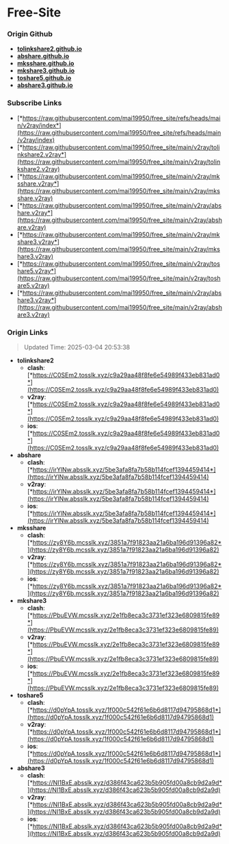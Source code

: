 # Free-Site

### Origin Github

- [**tolinkshare2.github.io**](https://github.com/tolinkshare2/tolinkshare2.github.io)
- [**abshare.github.io**](https://github.com/abshare/abshare.github.io)
- [**mksshare.github.io**](https://github.com/mksshare/mksshare.github.io)
- [**mkshare3.github.io**](https://github.com/mkshare3/mkshare3.github.io)
- [**toshare5.github.io**](https://github.com/toshare5/toshare5.github.io)
- [**abshare3.github.io**](https://github.com/abshare3/abshare3.github.io)

### Subscribe Links

- [*https://raw.githubusercontent.com/mai19950/free_site/refs/heads/main/v2ray/index*](https://raw.githubusercontent.com/mai19950/free_site/refs/heads/main/v2ray/index)
- [*https://raw.githubusercontent.com/mai19950/free_site/main/v2ray/tolinkshare2.v2ray*](https://raw.githubusercontent.com/mai19950/free_site/main/v2ray/tolinkshare2.v2ray)
- [*https://raw.githubusercontent.com/mai19950/free_site/main/v2ray/mksshare.v2ray*](https://raw.githubusercontent.com/mai19950/free_site/main/v2ray/mksshare.v2ray)
- [*https://raw.githubusercontent.com/mai19950/free_site/main/v2ray/abshare.v2ray*](https://raw.githubusercontent.com/mai19950/free_site/main/v2ray/abshare.v2ray)
- [*https://raw.githubusercontent.com/mai19950/free_site/main/v2ray/mkshare3.v2ray*](https://raw.githubusercontent.com/mai19950/free_site/main/v2ray/mkshare3.v2ray)
- [*https://raw.githubusercontent.com/mai19950/free_site/main/v2ray/toshare5.v2ray*](https://raw.githubusercontent.com/mai19950/free_site/main/v2ray/toshare5.v2ray)
- [*https://raw.githubusercontent.com/mai19950/free_site/main/v2ray/abshare3.v2ray*](https://raw.githubusercontent.com/mai19950/free_site/main/v2ray/abshare3.v2ray)

### Origin Links

> Updated Time: 2025-03-04 20:53:38

- **tolinkshare2**
  - **clash**: [*https://C0SEm2.tosslk.xyz/c9a29aa48f8fe6e54989f433eb831ad0*](https://C0SEm2.tosslk.xyz/c9a29aa48f8fe6e54989f433eb831ad0)
  - **v2ray**: [*https://C0SEm2.tosslk.xyz/c9a29aa48f8fe6e54989f433eb831ad0*](https://C0SEm2.tosslk.xyz/c9a29aa48f8fe6e54989f433eb831ad0)
  - **ios**: [*https://C0SEm2.tosslk.xyz/c9a29aa48f8fe6e54989f433eb831ad0*](https://C0SEm2.tosslk.xyz/c9a29aa48f8fe6e54989f433eb831ad0)
- **abshare**
  - **clash**: [*https://irYlNw.absslk.xyz/5be3afa8fa7b58b114fcef1394459414*](https://irYlNw.absslk.xyz/5be3afa8fa7b58b114fcef1394459414)
  - **v2ray**: [*https://irYlNw.absslk.xyz/5be3afa8fa7b58b114fcef1394459414*](https://irYlNw.absslk.xyz/5be3afa8fa7b58b114fcef1394459414)
  - **ios**: [*https://irYlNw.absslk.xyz/5be3afa8fa7b58b114fcef1394459414*](https://irYlNw.absslk.xyz/5be3afa8fa7b58b114fcef1394459414)
- **mksshare**
  - **clash**: [*https://zy8Y6b.mcsslk.xyz/3851a7f91823aa21a6ba196d91396a82*](https://zy8Y6b.mcsslk.xyz/3851a7f91823aa21a6ba196d91396a82)
  - **v2ray**: [*https://zy8Y6b.mcsslk.xyz/3851a7f91823aa21a6ba196d91396a82*](https://zy8Y6b.mcsslk.xyz/3851a7f91823aa21a6ba196d91396a82)
  - **ios**: [*https://zy8Y6b.mcsslk.xyz/3851a7f91823aa21a6ba196d91396a82*](https://zy8Y6b.mcsslk.xyz/3851a7f91823aa21a6ba196d91396a82)
- **mkshare3**
  - **clash**: [*https://PbuEVW.mcsslk.xyz/2e1fb8eca3c3731ef323e6809815fe89*](https://PbuEVW.mcsslk.xyz/2e1fb8eca3c3731ef323e6809815fe89)
  - **v2ray**: [*https://PbuEVW.mcsslk.xyz/2e1fb8eca3c3731ef323e6809815fe89*](https://PbuEVW.mcsslk.xyz/2e1fb8eca3c3731ef323e6809815fe89)
  - **ios**: [*https://PbuEVW.mcsslk.xyz/2e1fb8eca3c3731ef323e6809815fe89*](https://PbuEVW.mcsslk.xyz/2e1fb8eca3c3731ef323e6809815fe89)
- **toshare5**
  - **clash**: [*https://d0pYpA.tosslk.xyz/1f000c542f61e6b6d8117d94795868d1*](https://d0pYpA.tosslk.xyz/1f000c542f61e6b6d8117d94795868d1)
  - **v2ray**: [*https://d0pYpA.tosslk.xyz/1f000c542f61e6b6d8117d94795868d1*](https://d0pYpA.tosslk.xyz/1f000c542f61e6b6d8117d94795868d1)
  - **ios**: [*https://d0pYpA.tosslk.xyz/1f000c542f61e6b6d8117d94795868d1*](https://d0pYpA.tosslk.xyz/1f000c542f61e6b6d8117d94795868d1)
- **abshare3**
  - **clash**: [*https://NI1BxE.absslk.xyz/d386f43ca623b5b905fd00a8cb9d2a9d*](https://NI1BxE.absslk.xyz/d386f43ca623b5b905fd00a8cb9d2a9d)
  - **v2ray**: [*https://NI1BxE.absslk.xyz/d386f43ca623b5b905fd00a8cb9d2a9d*](https://NI1BxE.absslk.xyz/d386f43ca623b5b905fd00a8cb9d2a9d)
  - **ios**: [*https://NI1BxE.absslk.xyz/d386f43ca623b5b905fd00a8cb9d2a9d*](https://NI1BxE.absslk.xyz/d386f43ca623b5b905fd00a8cb9d2a9d)
